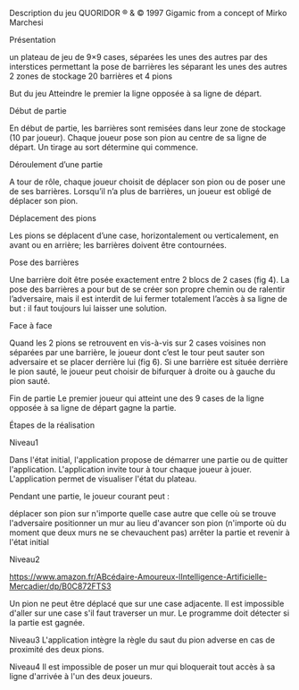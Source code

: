 Description du jeu
QUORIDOR
® & © 1997 Gigamic from a concept of Mirko Marchesi

Présentation

un plateau de jeu de 9×9 cases, séparées les unes des autres par des interstices permettant la pose de barrières les séparant les unes des autres
2 zones de stockage
20 barrières et 4 pions

But du jeu
Atteindre le premier la ligne opposée à sa ligne de départ. 

Début de partie

En début de partie, les barrières sont remisées dans leur zone de stockage (10 par joueur).
Chaque joueur pose son pion au centre de sa ligne de départ.
Un tirage au sort détermine qui commence.

Déroulement d’une partie

A tour de rôle, chaque joueur choisit de déplacer son pion ou de poser une de ses barrières.
Lorsqu’il n’a plus de barrières, un joueur est obligé de déplacer son pion. 

Déplacement des pions

Les pions se déplacent d’une case, horizontalement ou verticalement, en avant ou en arrière; les
barrières doivent être contournées. 

Pose des barrières

Une barrière doit être posée exactement entre 2 blocs de 2 cases (fig 4).
La pose des barrières a pour but de se créer son propre chemin ou de ralentir l’adversaire, mais il est
interdit de lui fermer totalement l’accès à sa ligne de but : il faut toujours lui laisser une solution. 

Face à face

Quand les 2 pions se retrouvent en vis-à-vis sur 2 cases voisines non séparées par une barrière, le
joueur dont c’est le tour peut sauter son adversaire et se placer derrière lui (fig 6).
Si une barrière est située derrière le pion sauté, le joueur peut choisir de bifurquer à droite ou à
gauche du pion sauté. 

Fin de partie
Le premier joueur qui atteint une des 9 cases de la ligne opposée à sa ligne de départ gagne la partie. 

Étapes de la réalisation

Niveau1

Dans l'état initial, l'application propose de démarrer une partie ou de quitter l'application.
L'application invite tour à tour chaque joueur à jouer.
L'application permet de visualiser l'état du plateau.

Pendant une partie, le joueur courant peut :

déplacer son pion sur n'importe quelle case autre que celle où se trouve l'adversaire
positionner un mur au lieu d'avancer son pion (n'importe où du moment que deux murs ne se
chevauchent pas)
arrêter la partie et revenir à l'état initial

Niveau2

https://www.amazon.fr/ABcédaire-Amoureux-lIntelligence-Artificielle-Mercadier/dp/B0C872FTS3

Un pion ne peut être déplacé que sur une case adjacente.
Il est impossible d'aller sur une case s'il faut traverser un mur.
Le programme doit détecter si la partie est gagnée.

Niveau3
L'application intègre la règle du saut du pion adverse en cas de proximité des deux pions.


Niveau4
Il est impossible de poser un mur qui bloquerait tout accès à sa ligne d'arrivée à l'un des deux joueurs.
